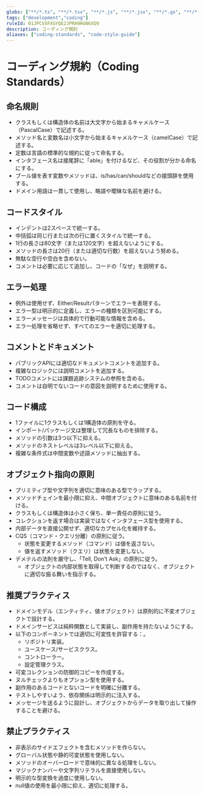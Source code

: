 ```yaml
---
globs: ["**/*.ts", "**/*.tsx", "**/*.js", "**/*.jsx", "**/*.go", "**/*.rs", "**/*.scala"]
tags: ["development","coding"]
ruleId: 01JPCVXFXGYQE2JPRH9HGN6XQ9
description: コーディング規約
aliases: ["coding-standards", "code-style-guide"]
---
```


# コーディング規約（Coding Standards）

## 命名規則

- クラスもしくは構造体の名前は大文字から始まるキャメルケース（PascalCase）で記述する。
- メソッド名と変数名は小文字から始まるキャメルケース（camelCase）で記述する。
- 定数は言語の標準的な規約に従って命名する。
- インタフェース名は接尾辞に「able」を付けるなど、その役割が分かる命名にする。
- ブール値を表す変数やメソッドは、is/has/can/shouldなどの接頭辞を使用する。
- ドメイン用語は一貫して使用し、略語や曖昧な名前を避ける。

## コードスタイル

- インデントは2スペースで統一する。
- 中括弧は同じ行または次の行に置くスタイルで統一する。
- 1行の長さは80文字（または120文字）を超えないようにする。
- メソッドの長さは20行（または適切な行数）を超えないよう努める。
- 無駄な空行や空白を含めない。
- コメントは必要に応じて追加し、コードの「なぜ」を説明する。

## エラー処理

- 例外は使用せず、Either/Resultパターンでエラーを表現する。
- エラー型は明示的に定義し、エラーの種類を区別可能にする。
- エラーメッセージは具体的で行動可能な情報を含める。
- エラー処理を省略せず、すべてのエラーを適切に処理する。

## コメントとドキュメント

- パブリックAPIには適切なドキュメントコメントを追加する。
- 複雑なロジックには説明コメントを追加する。
- TODOコメントには課題追跡システムの参照を含める。
- コメントは自明でないコードの意図を説明するために使用する。

## コード構成

- 1ファイルに1クラスもしくは1構造体の原則を守る。
- インポート/パッケージ文は整理して冗長なものを排除する。
- メソッドの引数は3つ以下に抑える。
- メソッドのネストレベルは3レベル以下に抑える。
- 複雑な条件式は中間変数や述語メソッドに抽出する。

## オブジェクト指向の原則

- プリミティブ型や文字列を適切に意味のある型でラップする。
- メソッドチェインを最小限に抑え、中間オブジェクトに意味のある名前を付ける。
- クラスもしくは構造体は小さく保ち、単一責任の原則に従う。
- コレクションを返す場合は実装ではなくインタフェース型を使用する。
- 内部データを直接公開せず、適切なカプセル化を維持する。
- CQS（コマンド・クエリ分離）の原則に従う。
  - 状態を変更するメソッド（コマンド）は値を返さない。
  - 値を返すメソッド（クエリ）は状態を変更しない。
- デメテルの法則を厳守し、「Tell, Don't Ask」の原則に従う。
  - オブジェクトの内部状態を取得して判断するのではなく、オブジェクトに適切な振る舞いを指示する。

## 推奨プラクティス

- ドメインモデル（エンティティ、値オブジェクト）は原則的に不変オブジェクトで設計する。
- ドメインサービスは純粋関数として実装し、副作用を持たないようにする。
- 以下のコンポーネントでは適切に可変性を許容する：。
  - リポジトリ実装。
  - ユースケース/サービスクラス。
  - コントローラー。
  - 設定管理クラス。
- 可変コレクションの防御的コピーを作成する。
- ヌルチェックよりもオプション型を使用する。
- 副作用のあるコードとないコードを明確に分離する。
- テストしやすいよう、依存関係は明示的に注入する。
- メッセージを送るように設計し、オブジェクトからデータを取り出して操作することを避ける。

## 禁止プラクティス

- 非表示のサイドエフェクトを含むメソッドを作らない。
- グローバル状態や静的可変状態を使用しない。
- メソッドのオーバーロードで意味的に異なる処理をしない。
- マジックナンバーや文字列リテラルを直接使用しない。
- 明示的な型変換を過度に使用しない。
- null値の使用を最小限に抑え、適切に処理する。